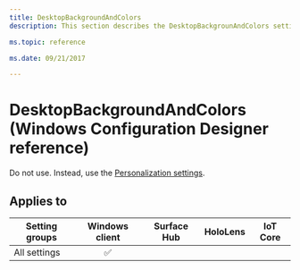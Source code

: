 ```yaml
---
title: DesktopBackgroundAndColors
description: This section describes the DesktopBackgrounAndColors settings that you can configure in provisioning packages for Windows 10 using Windows Configuration Designer.

ms.topic: reference

ms.date: 09/21/2017

---
```


# DesktopBackgroundAndColors (Windows Configuration Designer reference)

Do not use. Instead, use the [Personalization settings](wcd-personalization.md).

## Applies to

| Setting groups  | Windows client | Surface Hub | HoloLens | IoT Core |
| --- | :---: | :---: | :---: | :---: |
| All settings | ✅  |  |  |  |

